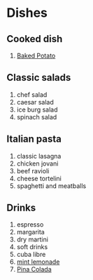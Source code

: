 # Dishes

## Cooked dish

1. [Baked Potato](../dishes/dish1.md)

## Classic salads

1. chef salad
2. caesar salad
3. ice burg salad
4. spinach salad

## Italian pasta 

1. classic lasagna
2. chicken jovani
3. beef ravioli
4. cheese tortelini
5. spaghetti and meatballs

## Drinks

1. espresso
2. margarita
3. dry martini
4. soft drinks
5. cuba libre
6. [mint lemonade](./drinks/mint-lemonade.md)
7. [Pina Colada](./drinks/pinacolada.md)



